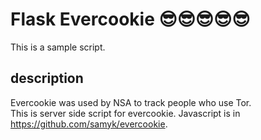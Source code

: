 # Flask Evercookie 😎😎😎😎😎
This is a sample script.
## description
Evercookie was used by NSA to track people who use Tor.  
This is server side script for evercookie.
Javascript is in https://github.com/samyk/evercookie.
